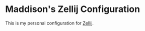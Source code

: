 # Maddison's Zellij Configuration

This is my personal configuration for [Zellij](https://github.com/zellij-org/zellij).
